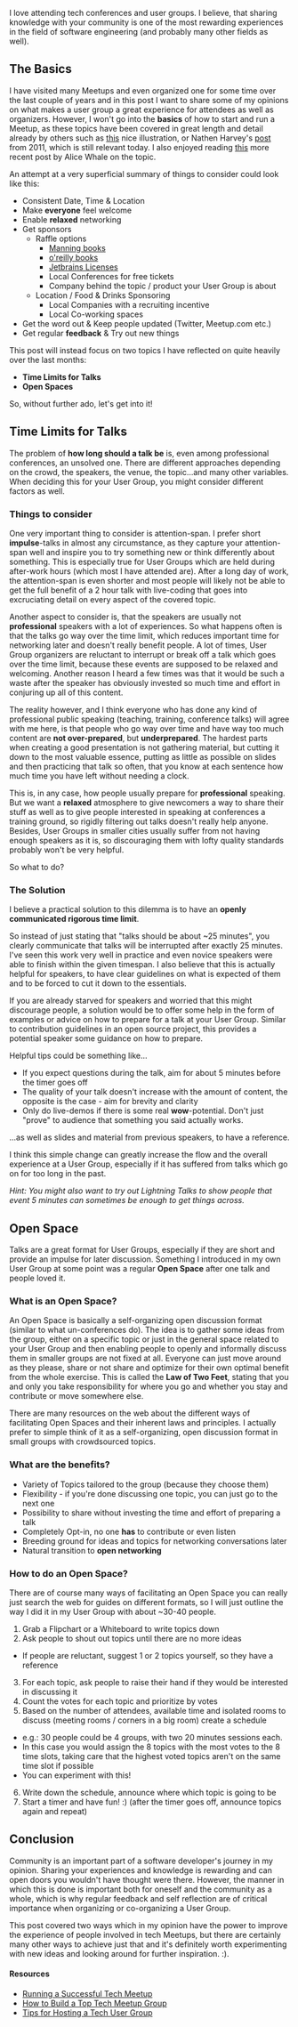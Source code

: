 I love attending tech conferences and user groups. I believe, that sharing knowledge with your community is one of the most rewarding experiences in the field of software engineering (and probably many other fields as well). 

## The Basics

I have visited many Meetups and even organized one for some time over the last couple of years and in this post I want to share some of my opinions on what makes a user group a great experience for attendees as well as organizers. However, I won't go into the **basics** of how to start and run a Meetup, as these topics have been covered in great length and detail already by others such as [this](https://raygun.com/blog/2014/11/run-successful-tech-meetup/) nice illustration, or Nathen Harvey's [post](http://nathenharvey.com/blog/2011/12/13/tips-for-hosting-a-tech-user-group/) from 2011, which is still relevant today. I also enjoyed reading [this](https://techspark.co/need-to-know-how-to-build-a-top-tech-meetup-group/) more recent post by Alice Whale on the topic. 

An attempt at a very superficial summary of things to consider could look like this:

* Consistent Date, Time & Location 
* Make **everyone** feel welcome 
* Enable **relaxed** networking
* Get sponsors
  * Raffle options
     * [Manning books](https://www.manning.com/)
     * [o'reilly books](http://www.oreilly.com/)
     * [Jetbrains Licenses](https://www.jetbrains.com/)
     * Local Conferences for free tickets
     * Company behind the topic / product your User Group is about
  * Location / Food & Drinks Sponsoring
     * Local Companies with a recruiting incentive
     * Local Co-working spaces
* Get the word out & Keep people updated (Twitter, Meetup.com etc.)
* Get regular **feedback** & Try out new things


This post will instead focus on two topics I have reflected on quite heavily over the last months:

* **Time Limits for Talks**
* **Open Spaces**

So, without further ado, let's get into it!

## Time Limits for Talks 

The problem of **how long should a talk be** is, even among professional conferences, an unsolved one. There are different approaches depending on the crowd, the speakers, the venue, the topic...and many other variables. When deciding this for your User Group, you might consider different factors as well. 

### Things to consider

One very important thing to consider is attention-span. I prefer short **impulse**-talks in almost any circumstance, as they capture your attention-span well and inspire you to try something new or think differently about something. This is especially true for User Groups which are held during after-work hours (which most I have attended are). After a long day of work, the attention-span is even shorter and most people will likely not be able to get the full benefit of a 2 hour talk with live-coding that goes into excruciating detail on every aspect of the covered topic.

Another aspect to consider is, that the speakers are usually not **professional** speakers with a lot of experiences. So what happens often is that the talks go way over the time limit, which reduces important time for networking later and doesn't really benefit people.
A lot of times, User Group organizers are reluctant to interrupt or break off a talk which goes over the time limit, because these events are supposed to be relaxed and welcoming. Another reason I heard a few times was that it would be such a waste after the speaker has obviously invested so much time and effort in conjuring up all of this content.

The reality however, and I think everyone who has done any kind of professional public speaking (teaching, training, conference talks) will agree with me here, is that people who go way over time and have way too much content are **not over-prepared**, but **underprepared**. The hardest parts when creating a good presentation is not gathering material, but cutting it down to the most valuable essence, putting as little as possible on slides and then practicing that talk so often, that you know at each sentence how much time you have left without needing a clock.

This is, in any case, how people usually prepare for **professional** speaking. But we want a **relaxed** atmosphere to give newcomers a way to share their stuff as well as to give people interested in speaking at conferences a training ground, so rigidly filtering out talks doesn't really help anyone. Besides, User Groups in smaller cities usually suffer from not having enough speakers as it is, so discouraging them with lofty quality standards probably won't be very helpful. 

So what to do?

### The Solution

I believe a practical solution to this dilemma is to have an **openly communicated rigorous time limit**.

So instead of just stating that "talks should be about ~25 minutes", you clearly communicate that talks will be interrupted after exactly 25 minutes. I've seen this work very well in practice and even novice speakers were able to finish within the given timespan. I also believe that this is actually helpful for speakers, to have clear guidelines on what is expected of them and to be forced to cut it down to the essentials.

If you are already starved for speakers and worried that this might discourage people, a solution would be to offer some help in the form of examples or advice on how to prepare for a talk at your User Group. Similar to contribution guidelines in an open source project, this provides a potential speaker some guidance on how to prepare.

Helpful tips could be something like...

* If you expect questions during the talk, aim for about 5 minutes before the timer goes off
* The quality of your talk doesn't increase with the amount of content, the opposite is the case - aim for brevity and clarity 
* Only do live-demos if there is some real **wow**-potential. Don't just "prove" to audience that something you said actually works.

...as well as slides and material from previous speakers, to have a reference.

I think this simple change can greatly increase the flow and the overall experience at a User Group, especially if it has suffered from talks which go on for too long in the past.

*Hint: You might also want to try out Lightning Talks to show people that event 5 minutes can sometimes be enough to get things across.*


## Open Space 

Talks are a great format for User Groups, especially if they are short and provide an impulse for later discussion. Something I introduced in my own User Group at some point was a regular **Open Space** after one talk and people loved it.

### What is an Open Space?

An Open Space is basically a self-organizing open discussion format (similar to what un-conferences do). The idea is to gather some ideas from the group, either on a specific topic or just in the general space related to your User Group and then enabling people to openly and informally discuss them in smaller groups are not fixed at all. Everyone can just move around as they please, share or not share and optimize for their own optimal benefit from the whole exercise. This is called the **Law of Two Feet**, stating that you and only you take responsibility for where you go and whether you stay and contribute or move somewhere else.

There are many resources on the web about the different ways of facilitating Open Spaces and their inherent laws and principles. I actually prefer to simple think of it as a self-organizing, open discussion format in small groups with crowdsourced topics. 

### What are the benefits?

* Variety of Topics tailored to the group (because they choose them)
* Flexibility - if you're done discussing one topic, you can just go to the next one
* Possibility to share without investing the time and effort of preparing a talk
* Completely Opt-in, no one **has** to contribute or even listen
* Breeding ground for ideas and topics for networking conversations later
* Natural transition to **open networking**

### How to do an Open Space?

There are of course many ways of facilitating an Open Space you can really just search the web for guides on different formats, so I will just outline the way I did it in my User Group with about ~30-40 people.

1. Grab a Flipchart or a Whiteboard to write topics down
2. Ask people to shout out topics until there are no more ideas
  - If people are reluctant, suggest 1 or 2 topics yourself, so they have a reference
3. For each topic, ask people to raise their hand if they would be interested in discussing it
4. Count the votes for each topic and prioritize by votes
5. Based on the number of attendees, available time and isolated rooms to discuss (meeting rooms / corners in a big room) create a schedule
  - e.g.: 30 people could be 4 groups, with two 20 minutes sessions each. 
  - In this case you would assign the 8 topics with the most votes to the 8 time slots, taking care that the highest voted topics aren't on the same time slot if possible
  - You can experiment with this!
6. Write down the schedule, announce where which topic is going to be
7. Start a timer and have fun! :) (after the timer goes off, announce topics again and repeat)

## Conclusion

Community is an important part of a software developer's journey in my opinion. Sharing your experiences and knowledge is rewarding and can open doors you wouldn't have thought were there. However, the manner in which this is done is important both for oneself and the community as a whole, which is why regular feedback and self reflection are of critical importance when organizing or co-organizing a User Group.

This post covered two ways which in my opinion have the power to improve the experience of people involved in tech Meetups, but there are certainly many other ways to achieve just that and it's definitely worth experimenting with new ideas and looking around for further inspiration. :). 

#### Resources

* [Running a Successful Tech Meetup](https://raygun.com/blog/2014/11/run-successful-tech-meetup/)
* [How to Build a Top Tech Meetup Group](https://techspark.co/need-to-know-how-to-build-a-top-tech-meetup-group/)
* [Tips for Hosting a Tech User Group](http://nathenharvey.com/blog/2011/12/13/tips-for-hosting-a-tech-user-group/)


